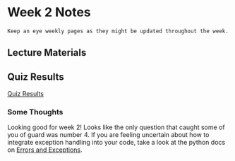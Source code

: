 Week 2 Notes
============================

```{note}
Keep an eye weekly pages as they might be updated throughout the week.
```

## Lecture Materials


## Quiz Results

<a href="../resources/QZ_Week_2_Quiz_Results.pdf">Quiz Results</a>

### Some Thoughts

Looking good for week 2! Looks like the only question that caught some of you of guard was number 4. If you are feeling uncertain about how to integrate exception handling into your code, take a look at the python docs on <a href="https://docs.python.org/3.8/tutorial/errors.html?highlight=exceptions">Errors and Exceptions</a>.

